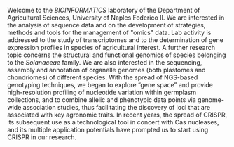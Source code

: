 Welcome to the <i>BIOINFORMATICS</i> laboratory of the Department of Agricultural Sciences, University of Naples Federico II. We are interested in the analysis of sequence data and on the development of strategies, methods and tools for the management of "omics" data.
Lab activity is addressed to the study of transcriptomes and to the determination of gene expression profiles in species of agricultural interest. A further research topic concerns the structural and functional genomics of species belonging to the <i>Solanaceae</i> family. We are also interested in the sequencing, assembly and annotation of organelle genomes (both plastomes and chondriomes) of different species.
With the spread of NGS-based genotyping techniques, we began to explore “gene space” and provide high-resolution profiling of nucleotide variation within germplasm collections, and to combine allelic and phenotypic data points via genome-wide association studies, thus facilitating the discovery of loci that are associated with key agronomic traits.
In recent years, the spread of CRISPR, its subsequent use as a technological tool in concert with Cas nucleases, and its multiple application potentials have prompted us to start using CRISPR in our research.

